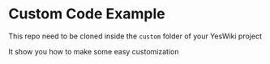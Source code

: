 # Custom Code Example 

This repo need to be cloned inside the `custom` folder of your YesWiki project

It show you how to make some easy customization
